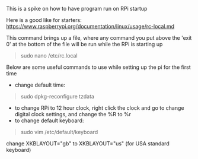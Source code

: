 This is a spike on how to have program run on RPi startup

Here is a good like for starters:
https://www.raspberrypi.org/documentation/linux/usage/rc-local.md

This command brings up a file, where any command you put above the 'exit 0' at the bottom of the file 
will be run while the RPi is starting up
> sudo nano /etc/rc.local

Below are some useful commands to use while setting up the pi for the first time

* change default time:
> sudo dpkg-reconfigure tzdata
* to change RPi to 12 hour clock, right click the clock and go to change digital clock settings, and change the %R to %r
* to change default keyboard:
> sudo vim /etc/default/keyboard

change XKBLAYOUT="gb" to XKBLAYOUT="us" (for USA standard keyboard)


